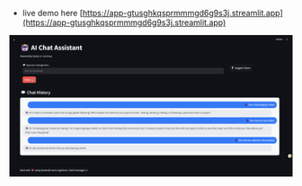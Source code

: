 - live demo here [https://app-gtusghkqsprmmmgd6g9s3j.streamlit.app](https://app-gtusghkqsprmmmgd6g9s3j.streamlit.app)

![chat-bot-interface-streamlit](image.png)
